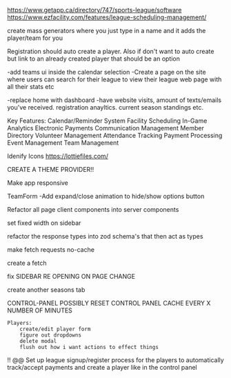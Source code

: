 https://www.getapp.ca/directory/747/sports-league/software
https://www.ezfacility.com/features/league-scheduling-management/

create mass generators where you just type in a name and it adds the player/team for you

Registration should auto create a player. Also if don't want to auto create but link to an already created player that should be an option

-add teams ui inside the calendar selection
-Create a page on the site where users can search for their league to view their league web page with all their stats etc

-replace home with dashboard
-have website visits, amount of texts/emails you've received. registration anayltics. current season standings etc.

Key Features:
Calendar/Reminder System
Facility Scheduling
In-Game Analytics
Electronic Payments
Communication Management
Member Directory
Volunteer Management
Attendance Tracking
Payment Processing
Event Management
Team Management

Idenify Icons https://lottiefiles.com/

CREATE A THEME PROVIDER!!

Make app responsive

TeamForm -Add expand/close animation to hide/show options button

Refactor all page client components into server components

set fixed width on sidebar

refactor the response types into zod schema's that then act as types

make fetch requests no-cache

create a fetch

fix SIDEBAR RE OPENING ON PAGE CHANGE

create another seasons tab

CONTROL-PANEL
POSSIBLY RESET CONTROL PANEL CACHE EVERY X NUMBER OF MINUTES

    Players:
        create/edit player form
        figure out dropdowns
        delete modal
        flush out how i want actions to effect things

!! @@ Set up league signup/register process for the players to automatically track/accept payments and create a player like in the control panel
